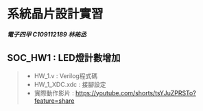 # 系統晶片設計實習
***電子四甲 C109112189 林祐丞***
## SOC_HW1 : LED燈計數增加
> - HW_1.v : Verilog程式碼
> - HW_1_XDC.xdc : 接腳設定
> - 實際動作影片 : https://youtube.com/shorts/tsYJuZPRSTo?feature=share
